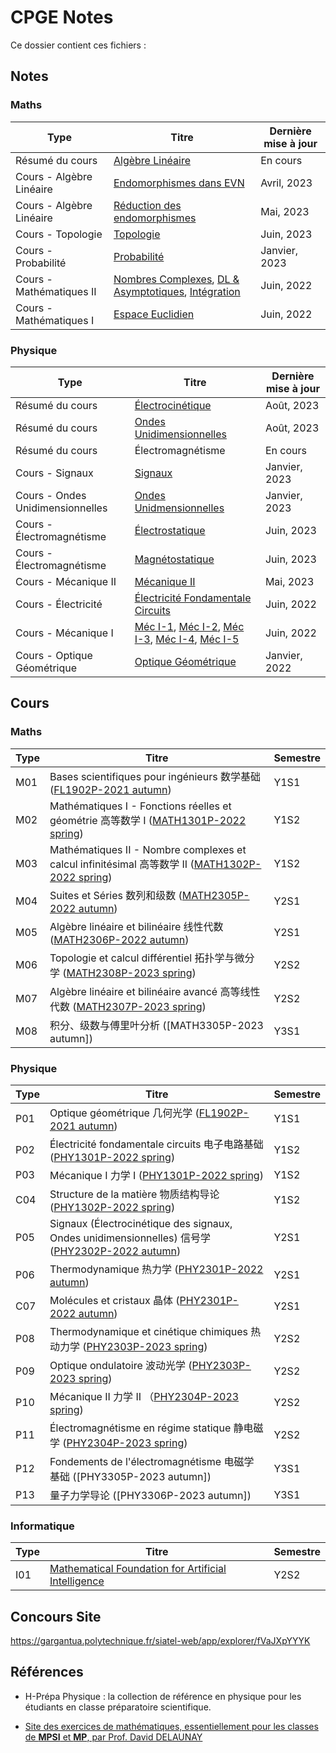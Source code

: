 # CPGE Notes

Ce dossier contient ces fichiers :
## Notes

### Maths

| Type                     | Titre                                                                                                                                                                                                  | Dernière mise à jour |
| ------------------------ | ------------------------------------------------------------------------------------------------------------------------------------------------------------------------------------------------------ | -------------------- |
| Résumé du cours          | [Algèbre Linéaire](Notes/Algèbre%20Linéaire.pdf)                                                                                                                                                       | En cours             |
| Cours - Algèbre Linéaire | [Endomorphismes dans EVN](Notes/Endomorphismes%20dans%20les%20epsaces%20euclidiens.pdf)                                                                                                                | Avril, 2023          |
| Cours - Algèbre Linéaire | [Réduction des endomorphismes](Notes/Réduction%20d’endomorphismes%20(Prof.%20Alain).pdf)                                                                                                               | Mai, 2023            |
| Cours - Topologie        | [Topologie](Notes/M%20Topologie.pdf)                                                                                                                                                                   | Juin, 2023           |
| Cours - Probabilité      | [Probabilité](Notes/M03%20Probabilité.pdf)                                                                                                                                                             | Janvier, 2023        |
| Cours - Mathématiques II | [Nombres Complexes](Notes/00%20Nombres%20Complexes.pdf), [DL & Asymptotiques](Notes/01%20Développement%20Limités%20&%20Asymptotiques.pdf), [Intégration](Notes/02%20Intégration.pdf) | Juin, 2022           |
| Cours - Mathématiques I  | [Espace Euclidien](Notes/02%20Euclidien.pdf)                                                                                                                                                                                     | Juin, 2022           |

### Physique
| Type                             | Titre                                                                                                                                                       | Dernière mise à jour |
| -------------------------------- | ----------------------------------------------------------------------------------------------------------------------------------------------------------- | -------------------- |
| Résumé du cours                  | [Électrocinétique](Notes/Électrocinétique.pdf)                                                                                                              | Août, 2023           |
| Résumé du cours                  | [Ondes Unidimensionnelles](Notes/Ondes%20Unidimensionnelles.pdf)                                                                                            | Août, 2023           |
| Résumé du cours                  | Électromagnétisme                                                                                                                                           | En cours             |
| Cours - Signaux                  | [Signaux](Notes/P01%20Signaux.pdf)                                                                                                                          | Janvier, 2023        |
| Cours - Ondes Unidimensionnelles | [Ondes Unidmensionnelles](Notes/P02%20Ondes.pdf)                                                                                                            | Janvier, 2023        |
| Cours - Électromagnétisme        | [Électrostatique](Notes/P%20Électrostatique.pdf)                                                                                                            | Juin, 2023           |
| Cours - Électromagnétisme        | [Magnétostatique](Notes/P%20Magnétostatique.pdf)                                                                                                            | Juin, 2023           |
| Cours - Mécanique II             | [Mécanique II](Notes/P%20Mécanique%20II.pdf)                                                                                                                | Mai, 2023            |
| Cours - Électricité              | [Électricité Fondamentale Circuits](Notes/01%20É.pdf)                                                                                                       | Juin, 2022           |
| Cours - Mécanique I              | [Méc I-1](Notes/01%202.pdf), [Méc I-2](Notes/02%202.pdf), [Méc I-3](Notes/03%20M%202.pdf), [Méc I-4](Notes/04%20M%203.pdf), [Méc I-5](Notes/05%20M%203.pdf) | Juin, 2022           |
| Cours - Optique Géométrique      | [Optique Géométrique](Physique%20-%20Chimie/P01%20Optique%20Géométrique/Notes/Optique%20Géométrique.md)                                                                                                                                       | Janvier, 2022                     |

## Cours
### Maths
| Type | Titre                                                                                                                                                      | Semestre |
| ---- | ---------------------------------------------------------------------------------------------------------------------------------------------------------- | -------- |
| M01  | Bases scientifiques pour ingénieurs 数学基础 ([FL1902P-2021 autumn](http://moodle.speit.sjtu.edu.cn/mod/folder/view.php?id=12589))                         | Y1S1     |
| M02  | Mathématiques I - Fonctions réelles et géométrie 高等数学 I ([MATH1301P-2022 spring](http://moodle.speit.sjtu.edu.cn/course/view.php?id=1002))             | Y1S2     |
| M03  | Mathématiques II - Nombre complexes et calcul infinitésimal 高等数学 II ([MATH1302P-2022 spring](http://moodle.speit.sjtu.edu.cn/course/view.php?id=1003)) | Y1S2     |
| M04  | Suites et Séries 数列和级数 ([MATH2305P-2022 autumn](http://moodle.speit.sjtu.edu.cn/course/view.php?id=1064))                                             | Y2S1     |
| M05  | Algèbre linéaire et bilinéaire 线性代数 ([MATH2306P-2022 autumn](http://moodle.speit.sjtu.edu.cn/course/view.php?id=1065))                                 | Y2S1     |
| M06  | Topologie et calcul différentiel 拓扑学与微分学 ([MATH2308P-2023 spring](http://moodle.speit.sjtu.edu.cn/course/view.php?id=1167))                         | Y2S2     |
| M07  | Algèbre linéaire et bilinéaire avancé 高等线性代数 ([MATH2307P-2023 spring](http://moodle.speit.sjtu.edu.cn/course/view.php?id=1166))                      | Y2S2     |
| M08  | 积分、级数与傅里叶分析 ([MATH3305P-2023 autumn])                                                                                                           |  Y3S1        |

### Physique
| Type | Titre                                                                                                                                                     | Semestre |
| ---- | --------------------------------------------------------------------------------------------------------------------------------------------------------- | -------- |
| P01  | Optique géométrique 几何光学 ([FL1902P-2021 autumn](http://moodle.speit.sjtu.edu.cn/course/view.php?id=945))                                              | Y1S1     |
| P02  | Électricité fondamentale circuits 电子电路基础([PHY1301P-2022 spring](http://moodle.speit.sjtu.edu.cn/course/view.php?id=1004))                           | Y1S2     |
| P03  | Mécanique I 力学 I ([PHY1301P-2022 spring](http://moodle.speit.sjtu.edu.cn/course/view.php?id=1004))                                                      | Y1S2     |
| C04  | Structure de la matière 物质结构导论 ([PHY1302P-2022 spring](http://moodle.speit.sjtu.edu.cn/course/view.php?id=1005))                                    | Y1S2     |
| P05  | Signaux (Électrocinétique des signaux, Ondes unidimensionnelles) 信号学 ([PHY2302P-2022 autumn](http://moodle.speit.sjtu.edu.cn/course/view.php?id=1068)) | Y2S1     |
| P06  | Thermodynamique 热力学 ([PHY2301P-2022 autumn](http://moodle.speit.sjtu.edu.cn/course/view.php?id=1066))                                                  | Y2S1     |
| C07  | Molécules et cristaux 晶体 ([PHY2301P-2022 autumn](http://moodle.speit.sjtu.edu.cn/course/view.php?id=1066))                                              | Y2S1     |
| P08  | Thermodynamique et cinétique chimiques 热动力学 ([PHY2303P-2023 spring](http://moodle.speit.sjtu.edu.cn/course/view.php?id=1170))                         | Y2S2     |
| P09  | Optique ondulatoire 波动光学 ([PHY2303P-2023 spring](http://moodle.speit.sjtu.edu.cn/course/view.php?id=1170))                                            | Y2S2     |
| P10  | Mécanique II 力学 II （[PHY2304P-2023 spring](http://moodle.speit.sjtu.edu.cn/course/view.php?id=1171))                                                   | Y2S2     |
| P11  | Électromagnétisme en régime statique 静电磁学 ([PHY2304P-2023 spring](http://moodle.speit.sjtu.edu.cn/course/view.php?id=1171))                           | Y2S2     |
| P12  | Fondements de l'électromagnétisme 电磁学基础 ([PHY3305P-2023 autumn])                                                                                     | Y3S1     |
| P13  | 量子力学导论 ([PHY3306P-2023 autumn])                                                                                                                     | Y3S1         |

### Informatique

| Type | Titre | Semestre |
| ---- | ----- | -------- |
| I01  | [Mathematical Foundation for Artificial Intelligence](http://moodle.speit.sjtu.edu.cn/course/view.php?id=1168)      | Y2S2         |

## Concours Site

https://gargantua.polytechnique.fr/siatel-web/app/explorer/fVaJXpYYYK

## Références

- H-Prépa Physique : la collection de référence en physique pour les étudiants en classe préparatoire scientifique.

- [Site des exercices de mathématiques, essentiellement pour les classes de **MPSI** et **MP**, par Prof. David DELAUNAY](http://ddmaths.free.fr/index.html)